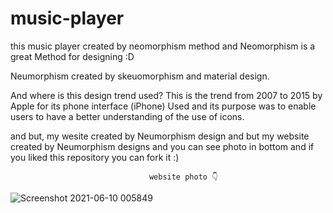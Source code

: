 # music-player
this music player created by neomorphism method and Neomorphism is a great Method for designing :D


Neumorphism created by skeuomorphism and material design.

And where is this design trend used?
This is the trend from 2007 to 2015 by Apple for its phone interface (iPhone)
Used and its purpose was to enable users to have a better understanding of the use of icons.

and but, my wesite created by Neumorphism design 
and but my website created by Neumorphism designs
and you can see photo in bottom and
if you liked this repository you can fork it :)

                                   website photo 👇

![Screenshot 2021-06-10 005849](https://user-images.githubusercontent.com/79286306/121424878-0f561600-c987-11eb-86d4-52e4a5e73d94.jpg)
